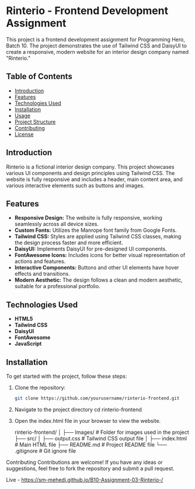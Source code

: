 
# Rinterio - Frontend Development Assignment

This project is a frontend development assignment for Programming Hero, Batch 10. The project demonstrates the use of Tailwind CSS and DaisyUI to create a responsive, modern website for an interior design company named "Rinterio."

## Table of Contents

- [Introduction](#introduction)
- [Features](#features)
- [Technologies Used](#technologies-used)
- [Installation](#installation)
- [Usage](#usage)
- [Project Structure](#project-structure)
- [Contributing](#contributing)
- [License](#license)

## Introduction

Rinterio is a fictional interior design company. This project showcases various UI components and design principles using Tailwind CSS. The website is fully responsive and includes a header, main content area, and various interactive elements such as buttons and images.

## Features

- **Responsive Design:** The website is fully responsive, working seamlessly across all device sizes.
- **Custom Fonts:** Utilizes the Manrope font family from Google Fonts.
- **Tailwind CSS:** Styles are applied using Tailwind CSS classes, making the design process faster and more efficient.
- **DaisyUI:** Implements DaisyUI for pre-designed UI components.
- **FontAwesome Icons:** Includes icons for better visual representation of actions and features.
- **Interactive Components:** Buttons and other UI elements have hover effects and transitions.
- **Modern Aesthetic:** The design follows a clean and modern aesthetic, suitable for a professional portfolio.

## Technologies Used

- **HTML5**
- **Tailwind CSS**
- **DaisyUI**
- **FontAwesome**
- **JavaScript**

## Installation

To get started with the project, follow these steps:

1. Clone the repository:

   ```bash
   git clone https://github.com/yourusername/rinterio-frontend.git
2. Navigate to the project directory
   cd rinterio-frontend
3. Open the index.html file in your browser to view the website.

   rinterio-frontend/
│
├── Images/                 # Folder for images used in the project
├── src/
│   ├── output.css          # Tailwind CSS output file
│
├── index.html              # Main HTML file
├── README.md               # Project README file
└── .gitignore              # Git ignore file

Contributing
Contributions are welcome! If you have any ideas or suggestions, feel free to fork the repository and submit a pull request.

Live - https://sm-mehedi.github.io/B10-Assignment-03-Rinterio-/

